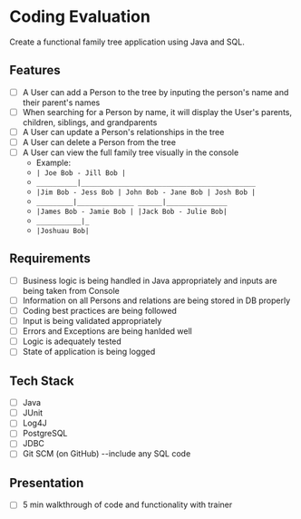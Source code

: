 # Coding Evaluation

Create a functional family tree application using Java and SQL.



## Features

- [ ] A User can add a Person to the tree by inputing the person's name and their parent's names
- [ ] When searching for a Person by name, it will display the User's parents, children, siblings, and grandparents
- [ ] A User can update a Person's relationships in the tree 
- [ ] A User can delete a Person from the tree
- [ ] A User can view the full family tree visually in the console
  - Example:
  - `| Joe Bob - Jill Bob |`
  - `__________|___________________________________________`
  - `|Jim Bob - Jess Bob | John Bob - Jane Bob | Josh Bob |`
  - `_________|______________ ______|_______________`
  - `|James Bob - Jamie Bob | |Jack Bob - Julie Bob|`
  - `___________|_`
  - `|Joshuau Bob|`

## Requirements
- [ ] Business logic is being handled in Java appropriately and inputs are being taken from Console
- [ ] Information on all Persons and relations are being stored in DB properly
- [ ] Coding best practices are being followed
- [ ] Input is being validated appropriately
- [ ] Errors and Exceptions are being hanlded well
- [ ] Logic is adequately tested
- [ ] State of application is being logged

## Tech Stack

- [ ] Java
- [ ] JUnit
- [ ] Log4J
- [ ] PostgreSQL
- [ ] JDBC
- [ ] Git SCM (on GitHub) --include any SQL code

## Presentation

- [ ] 5 min walkthrough of code and functionality with trainer

